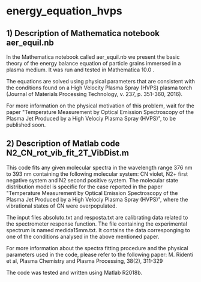 # energy_equation_hvps

## 1) Description of Mathematica notebook aer_equil.nb

In the Mathematica notebook called aer_equil.nb we present the basic theory of the energy balance equation of particle grains immersed in a plasma medium. It was run and tested in Mathematica 10.0 . 

The equations are solved using physical parameters that are consistent with the conditions found on a High Velocity Plasma Spray (HVPS) plasma torch (Journal of Materials Processing Technology, v. 237, p. 351-360, 2016). 

For more information on the physical motivation of this problem, wait for the paper "Temperature Measurement by Optical Emission Spectroscopy of the Plasma Jet Produced by a High Velociy Plasma Spray (HVPS)", to be published soon. 

## 2) Description of Matlab code N2_CN_rot_vib_fit_2T_VibDist.m

This code fits any given molecular spectra in the wavelength range 376 nm to 393 nm containing the following molecular system: CN violet, N2+ first negative system and N2 second positive system. The molecular state distribution model is specific for the case reported in the paper  "Temperature Measurement by Optical Emission Spectroscopy of the Plasma Jet Produced by a High Velociy Plasma Spray (HVPS)", where the vibrational states of CN were overpopulated. 

The input files absoluto.txt and resposta.txt are calibrating data related to the spectrometer response function. The file containing the experimental spectrum is named medida15mm.txt. It contains the data corresponging to one of the conditions analysed in the above mentioned paper. 

For more information about the spectra fitting procedure and the physical parameters used in the code, please refer to the following paper: 
M. Ridenti et al, Plasma Chemistry and Plasma Processing, 38(2), 311-329

The code was tested and written using Matlab R2018b.


